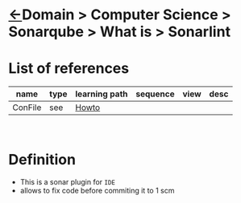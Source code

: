 <head><link rel="stylesheet" href="../../../md.css"/><script src="../../../md.js"></script></head>


[//]: #(Reference)
[Repo_Readme]:    ../list/object_list.md
[ConFile_Howto]:  ../howto/conffile_howto.md

# [&larr;][Repo_Readme]Domain > Computer Science > Sonarqube > What is > Sonarlint
# List of references
|name|type|learning path|sequence|view|desc|
|-|-|-|-|-|-|
|ConFile|see|[Howto][ConFile_Howto]|
<br>


# Definition
- This is a sonar plugin for  `IDE`
- allows to fix code before commiting it to 1 scm
